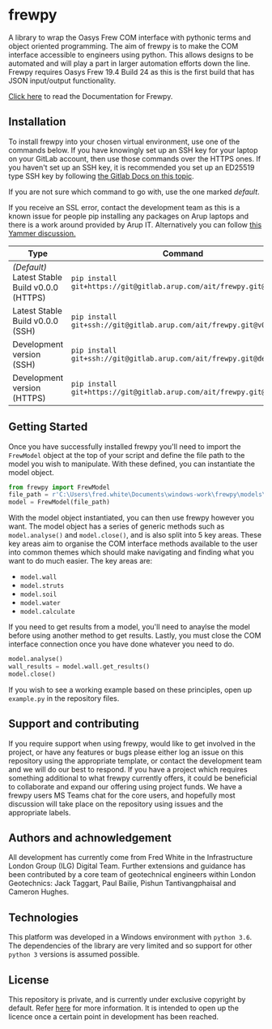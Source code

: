 # frewpy

A library to wrap the Oasys Frew COM interface with pythonic terms and object oriented programming. The aim of frewpy is to make the COM interface accessible to engineers using python. This allows designs to be automated and will play a part in larger automation efforts down the line. Frewpy requires Oasys Frew 19.4 Build 24 as this is the first build that has JSON input/output functionality.

[Click here](http://www.frewpy-docs.s3-website-eu-west-1.amazonaws.com/) to read the Documentation for Frewpy.

## Installation

To install frewpy into your chosen virtual environment, use one of the commands below. If you have knowingly set up an SSH key for your laptop on your GitLab account, then use those commands over the HTTPS ones. If you haven't set up an SSH key, it is recommended you set up an ED25519 type SSH key by following [the Gitlab Docs on this topic](https://docs.gitlab.com/ee/ssh/).

If you are not sure which command to go with, use the one marked _default_.

If you receive an SSL error, contact the development team as this is a known issue for people pip installing any packages on Arup laptops and there is a work around provided by Arup IT. Alternatively you can follow [this Yammer discussion.](https://www.yammer.com/arup.com/threads/660618752778240)

| Type                                           | Command                                                              |
| ---------------------------------------------- | -------------------------------------------------------------------- |
| _(Default)_ Latest Stable Build v0.0.0 (HTTPS) | `pip install git+https://git@gitlab.arup.com/ait/frewpy.git@v0.0.0`  |
| Latest Stable Build v0.0.0 (SSH)               | `pip install git+ssh://git@gitlab.arup.com/ait/frewpy.git@v0.0.0`    |
| Development version (SSH)                      | `pip install git+ssh://git@gitlab.arup.com/ait/frewpy.git@develop`   |
| Development version (HTTPS)                    | `pip install git+https://git@gitlab.arup.com/ait/frewpy.git@develop` |

## Getting Started

Once you have successfully installed frewpy you'll need to import the `FrewModel` object at the top of your script and define the file path to the model you wish to manipulate. With these defined, you can instantiate the model object.

```python
from frewpy import FrewModel
file_path = r'C:\Users\fred.white\Documents\windows-work\frewpy\models\SLS B4 South Basement.json'
model = FrewModel(file_path)
```

With the model object instantiated, you can then use frewpy however you want. The model object has a series of generic methods such as `model.analyse()` and `model.close()`, and is also split into 5 key areas. These key areas aim to organise the COM interface methods available to the user into common themes which should make navigating and finding what you want to do much easier. The key areas are:

- `model.wall`
- `model.struts`
- `model.soil`
- `model.water`
- `model.calculate`

If you need to get results from a model, you'll need to anaylse the model before using another method to get results. Lastly, you must close the COM interface connection once you have done whatever you need to do.

```python
model.analyse()
wall_results = model.wall.get_results()
model.close()
```

If you wish to see a working example based on these principles, open up `example.py` in the repository files.

## Support and contributing

If you require support when using frewpy, would like to get involved in the project, or have any features or bugs please either log an issue on this repository using the appropriate template, or contact the development team and we will do our best to respond. If you have a project which requires something additional to what frewpy currently offers, it could be beneficial to collaborate and expand our offering using project funds. We have a frewpy users MS Teams chat for the core users, and hopefully most discussion will take place on the repository using issues and the appropriate labels.

## Authors and achnowledgement

All development has currently come from Fred White in the Infrastructure London Group (ILG) Digital Team. Further extensions and guidance has been contributed by a core team of geotechnical engineers within London Geotechnics: Jack Taggart, Paul Bailie, Pishun Tantivangphaisal and Cameron Hughes.

## Technologies

This platform was developed in a Windows environment with `python 3.6`. The dependencies of the library are very limited and so support for other `python 3` versions is assumed possible.

## License

This repository is private, and is currently under exclusive copyright by default. Refer [here](https://choosealicense.com/no-permission/) for more information. It is intended to open up the licence once a certain point in development has been reached.
